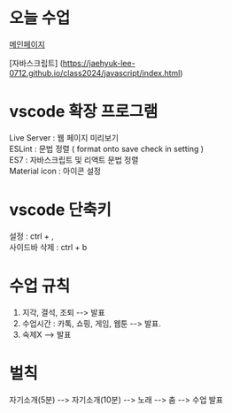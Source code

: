 # 오늘 수업
[메인페이지](https://jaehyuk-lee-0712.github.io/class2024/)   

[자바스크립트] (https://jaehyuk-lee-0712.github.io/class2024/javascript/index.html)

# vscode  확장 프로그램
Live Server : 웹 페이지 미리보기   
ESLint : 문법 정렬 ( format onto save  check in setting )   
ES7 : 자바스크립트 및 리액트 문법 정렬   
Material icon : 아이콘 설정   

# vscode 단축키
설정 : ctrl + ,    
사이드바 삭제 : ctrl + b   


# 수업 규칙
1. 지각, 결석, 조퇴 --> 발표
2. 수업시간 : 카톡, 쇼핑, 게임, 웹툰 --> 발표.
3. 숙제X --> 발표

# 벌칙
자기소개(5분) --> 자기소개(10분) --> 노래 --> 춤 --> 수업 발표
